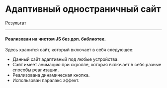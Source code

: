 # Адаптивный одностраничный сайт
[Результат](https://maksgd.github.io/Site_1/)
***
#### Реализован на чистом JS без доп. библиотек.

Здесь хранится сайт, который включает в себя следующее: 
* Данный сайт адаптивный под любые устройства.
* Сайт имеет анимацию при скролле, которая включает в себя разные способы реализации.
* Реализована динамическая кнопка. 
* Использован паралакс эффект. 
